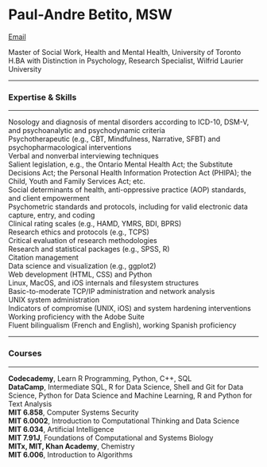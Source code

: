 # Paul-Andre Betito, MSW

[Email](mailto:paulandreb@tutanota.com)

Master of Social Work, Health and Mental Health, University of Toronto<br>
H.BA with Distinction in Psychology, Research Specialist, Wilfrid Laurier University

***
### Expertise & Skills
***

Nosology and diagnosis of mental disorders according to ICD-10, DSM-V, and psychoanalytic and psychodynamic criteria<br>
Psychotherapeutic (e.g., CBT, Mindfulness, Narrative, SFBT) and psychopharmacological interventions<br>
Verbal and nonverbal interviewing techniques<br>
Salient legislation, e.g., the Ontario Mental Health Act; the Substitute Decisions Act; the Personal Health Information Protection Act (PHIPA); the Child, Youth and Family Services Act; etc.<br>
Social determinants of health, anti-oppressive practice (AOP) standards, and client empowerment<br>
Psychometric standards and protocols, including for valid electronic data capture, entry, and coding<br>
Clinical rating scales (e.g., HAMD, YMRS, BDI, BPRS)<br>
Research ethics and protocols (e.g., TCPS)<br>
Critical evaluation of research methodologies<br>
Research and statistical packages (e.g., SPSS, R)<br>
Citation management<br>
Data science and visualization (e.g., ggplot2)<br>
Web development (HTML, CSS) and Python<br>
Linux, MacOS, and iOS internals and filesystem structures<br>
Basic-to-moderate TCP/IP administration and network analysis<br>
UNIX system administration<br>
Indicators of compromise (UNIX, iOS) and system hardening interventions<br>
Working proficiency with the Adobe Suite<br>
Fluent bilingualism (French and English), working Spanish proficiency<br>

***
### Courses
***

<b>Codecademy</b>, Learn R Programming, Python, C++, SQL<br>
<b>DataCamp</b>, Intermediate SQL, R for Data Science, Shell and Git for Data Science, Python for Data Science and Machine Learning, R and Python for Text Analysis<br>
<b>MIT 6.858</b>, Computer Systems Security<br>
<b>MIT 6.0002</b>, Introduction to Computational Thinking and Data Science<br>
<b>MIT 6.034</b>, Artificial Intelligence<br>
<b>MIT 7.91J</b>, Foundations of Computational and Systems Biology<br>
<b>MITx, MIT, Khan Academy</b>, Chemistry<br>
<b>MIT 6.006</b>, Introduction to Algorithms<br>
